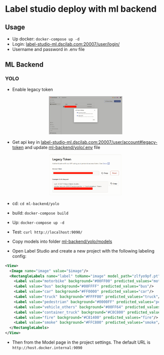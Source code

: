 # Label studio deploy with ml backend

## Usage

- Up docker: `docker-compose up -d`
- Login: [label-studio-ml.dscilab.com:20007/user/login/](https://label-studio-ml.dscilab.com:20007/user/login/)
- Username and password in .env file

## ML Backend

### YOLO

- Enable legacy token
  <div align="center">
    <img src="docs/assets/legacy_tokens.png" width="50%">
  </div>

- Get api key in [label-studio-ml.dscilab.com:20007/user/account#legacy-token](https://label-studio-ml.dscilab.com:20007/user/account#legacy-token) and update [ml-backend/yolo/.env](ml-backend/yolo/.env) file
  <div align="center">
    <img src="docs/assets/get_token.png" width="50%">
  </div>
- cd: `cd ml-backend/yolo`
- build: `docker-compose build`
- Up: `docker-compose up -d`
- Test: `curl http://localhost:9090/`
- Copy models into folder [ml-backend/yolo/models](ml-backend/yolo/models)
- Open Label Studio and create a new project with the following labeling config:

```xml
<View>
  <Image name="image" value="$image"/>
  <RectangleLabels name="label" toName="image" model_path="zlfyo9pf.pt" model_score_threshold="0.25">
    <Label value="motorbike" background="#00FF00" predicted_values="motorbike"/>
    <Label value="bus" background="#00FFFF" predicted_values="bus"/>
    <Label value="car" background="#FF0000" predicted_values="car"/>
    <Label value="truck" background="#FFFF00" predicted_values="truck"/>
    <Label value="pedestrian" background="#0000FF" predicted_values="pedestrian"/>
    <Label value="vehicle_others" background="#00FF64" predicted_values="vehicle_others"/>
    <Label value="container_truck" background="#C8C800" predicted_values="container_truck"/>
    <Label value="fire" background="#C81400" predicted_values="fire"/>
    <Label value="smoke" background="#FFC800" predicted_values="smoke"/>
  </RectangleLabels>
</View>
```

- Then from the Model page in the project settings. The default URL is `http://host.docker.internal:9090`
